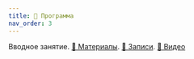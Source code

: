 ```yaml
---
title: 🚀 Программа
nav_order: 3
---
```


Вводное занятие. [📄 Материалы](/presentations/intro_info.pdf). [📝 Записи](/notes/intro_info.pdf). [📼 Видео](https://drive.google.com/file/d/1NlwEeO51tHHZbq5vaiwII2zhyLiAXNJn/view?usp=sharing)